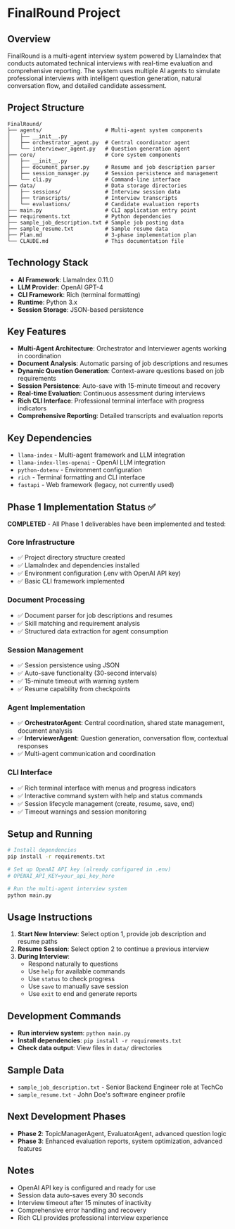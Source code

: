 # FinalRound Project

## Overview
FinalRound is a multi-agent interview system powered by LlamaIndex that conducts automated technical interviews with real-time evaluation and comprehensive reporting. The system uses multiple AI agents to simulate professional interviews with intelligent question generation, natural conversation flow, and detailed candidate assessment.

## Project Structure
```
FinalRound/
├── agents/                    # Multi-agent system components
│   ├── __init__.py
│   ├── orchestrator_agent.py  # Central coordinator agent
│   └── interviewer_agent.py   # Question generation agent
├── core/                      # Core system components
│   ├── __init__.py
│   ├── document_parser.py     # Resume and job description parser
│   ├── session_manager.py     # Session persistence and management
│   └── cli.py                 # Command-line interface
├── data/                      # Data storage directories
│   ├── sessions/              # Interview session data
│   ├── transcripts/           # Interview transcripts
│   └── evaluations/           # Candidate evaluation reports
├── main.py                    # CLI application entry point
├── requirements.txt           # Python dependencies
├── sample_job_description.txt # Sample job posting data
├── sample_resume.txt          # Sample resume data
├── Plan.md                    # 3-phase implementation plan
└── CLAUDE.md                  # This documentation file
```

## Technology Stack
- **AI Framework**: LlamaIndex 0.11.0
- **LLM Provider**: OpenAI GPT-4
- **CLI Framework**: Rich (terminal formatting)
- **Runtime**: Python 3.x
- **Session Storage**: JSON-based persistence

## Key Features
- **Multi-Agent Architecture**: Orchestrator and Interviewer agents working in coordination
- **Document Analysis**: Automatic parsing of job descriptions and resumes
- **Dynamic Question Generation**: Context-aware questions based on job requirements
- **Session Persistence**: Auto-save with 15-minute timeout and recovery
- **Real-time Evaluation**: Continuous assessment during interviews
- **Rich CLI Interface**: Professional terminal interface with progress indicators
- **Comprehensive Reporting**: Detailed transcripts and evaluation reports

## Key Dependencies
- `llama-index` - Multi-agent framework and LLM integration
- `llama-index-llms-openai` - OpenAI LLM integration
- `python-dotenv` - Environment configuration
- `rich` - Terminal formatting and CLI interface
- `fastapi` - Web framework (legacy, not currently used)

## Phase 1 Implementation Status ✅
**COMPLETED** - All Phase 1 deliverables have been implemented and tested:

### Core Infrastructure
- ✅ Project directory structure created
- ✅ LlamaIndex and dependencies installed
- ✅ Environment configuration (.env with OpenAI API key)
- ✅ Basic CLI framework implemented

### Document Processing
- ✅ Document parser for job descriptions and resumes
- ✅ Skill matching and requirement analysis
- ✅ Structured data extraction for agent consumption

### Session Management
- ✅ Session persistence using JSON
- ✅ Auto-save functionality (30-second intervals)
- ✅ 15-minute timeout with warning system
- ✅ Resume capability from checkpoints

### Agent Implementation
- ✅ **OrchestratorAgent**: Central coordination, shared state management, document analysis
- ✅ **InterviewerAgent**: Question generation, conversation flow, contextual responses
- ✅ Multi-agent communication and coordination

### CLI Interface
- ✅ Rich terminal interface with menus and progress indicators
- ✅ Interactive command system with help and status commands
- ✅ Session lifecycle management (create, resume, save, end)
- ✅ Timeout warnings and session monitoring

## Setup and Running
```bash
# Install dependencies
pip install -r requirements.txt

# Set up OpenAI API key (already configured in .env)
# OPENAI_API_KEY=your_api_key_here

# Run the multi-agent interview system
python main.py
```

## Usage Instructions
1. **Start New Interview**: Select option 1, provide job description and resume paths
2. **Resume Session**: Select option 2 to continue a previous interview
3. **During Interview**: 
   - Respond naturally to questions
   - Use `help` for available commands
   - Use `status` to check progress
   - Use `save` to manually save session
   - Use `exit` to end and generate reports

## Development Commands
- **Run interview system**: `python main.py`
- **Install dependencies**: `pip install -r requirements.txt`
- **Check data output**: View files in `data/` directories

## Sample Data
- `sample_job_description.txt` - Senior Backend Engineer role at TechCo
- `sample_resume.txt` - John Doe's software engineer profile

## Next Development Phases
- **Phase 2**: TopicManagerAgent, EvaluatorAgent, advanced question logic
- **Phase 3**: Enhanced evaluation reports, system optimization, advanced features

## Notes
- OpenAI API key is configured and ready for use
- Session data auto-saves every 30 seconds
- Interview timeout after 15 minutes of inactivity
- Comprehensive error handling and recovery
- Rich CLI provides professional interview experience